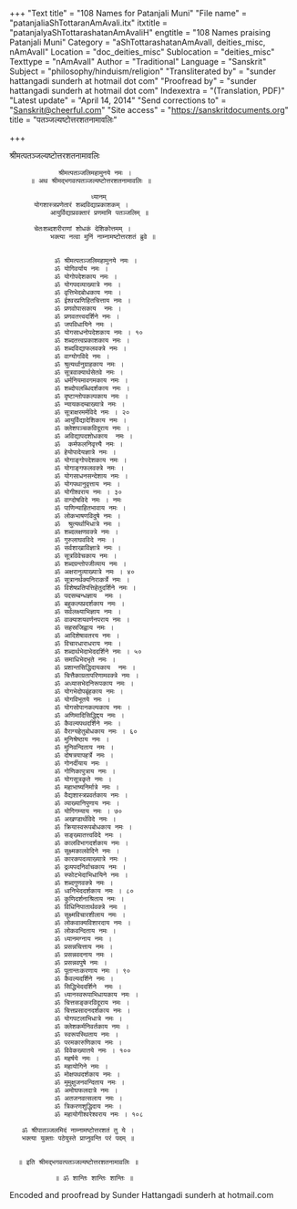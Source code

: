 +++
"Text title" = "108 Names for Patanjali Muni"
"File name" = "patanjaliaShTottaranAmAvali.itx"
itxtitle = "patanjalyaShTottarashatanAmAvaliH"
engtitle = "108 Names praising Patanjali Muni"
Category = "aShTottarashatanAmAvalI, deities_misc, nAmAvalI"
Location = "doc_deities_misc"
Sublocation = "deities_misc"
Texttype = "nAmAvalI"
Author = "Traditional"
Language = "Sanskrit"
Subject = "philosophy/hinduism/religion"
"Transliterated by" = "sunder hattangadi sunderh at hotmail dot com"
"Proofread by" = "sunder hattangadi sunderh at hotmail dot com"
Indexextra = "(Translation, PDF)"
"Latest update" = "April 14, 2014"
"Send corrections to" = "Sanskrit@cheerful.com"
"Site access" = "https://sanskritdocuments.org"
title = "पतञ्जल्यष्टोत्तरशतनामावलिः"

+++
  
 श्रीमत्पतञ्जल्यष्टोत्तरशतनामावलिः   
                 
                श्रीमत्पतञ्जलिमहामुनये नमः ।  
         ॥ अथ श्रीमद्भगवत्पतञ्जल्यष्टोत्तरशतनामावलिः ॥  
  
                        ध्यानम्  
          योगशास्त्रप्रणेतारं शब्दविद्याप्रकाशकम् ।  
              आयुर्विद्याप्रवक्तारं प्रणमामि पतञ्जलिम् ॥  
  
          चेतःशब्दशरीराणां शोधकं देशिकोत्तमम् ।  
              भक्त्या नत्वा मुनिं नाम्नामष्टोत्तरशतं ब्रुवे ॥  
  
                 
               ॐ श्रीमत्पतञ्जलिमहामुनये नमः ।  
               ॐ योगिवर्याय नमः ।  
               ॐ योगोपदेशकाय नमः ।  
               ॐ योगपदव्याख्यात्रे नमः ।  
               ॐ वृत्तिभेदबोधकाय नमः ।  
               ॐ ईश्वरप्रणिहितचित्ताय नमः ।  
               ॐ प्रणवोपासकाय  नमः ।  
               ॐ प्रणवतत्त्वदर्शिने नमः ।  
               ॐ जपविधायिने नमः ।  
               ॐ योगसाधनोपदेशकाय नमः । १०  
               ॐ शब्दतत्त्वप्रकाशकाय नमः ।  
               ॐ शब्दविद्याफलवक्त्रे नमः ।  
               ॐ वाग्योगविदे नमः ।  
               ॐ श्रुत्यर्थानुग्राहकाय नमः ।  
               ॐ सूत्रवाक्यार्थसेतवे नमः ।  
               ॐ धर्मनियमावगमकाय नमः ।  
               ॐ शब्दोपलब्धिदर्शकाय नमः ।  
               ॐ दृष्टान्तोपकल्पकाय नमः ।  
               ॐ न्यायकदम्बाख्यात्रे नमः ।  
               ॐ सूत्राक्षरमर्मविदे नमः । २०  
               ॐ आयुर्विद्यादेशिकाय नमः ।  
               ॐ क्लेशपञ्चकविदूराय नमः ।  
               ॐ अविद्यापदशोधकाय  नमः ।  
               ॐ  कर्मफलनिवृत्त्यै नमः ।  
               ॐ हेयोपादेयज्ञात्रे नमः ।  
               ॐ योगाङ्गोपदेशकाय नमः ।  
               ॐ योगाङ्गफलवक्त्रे नमः ।  
               ॐ योगसाधनसन्देशाय नमः ।  
               ॐ योगपथानुवृत्ताय नमः ।  
               ॐ योगीश्वराय नमः । ३०  
               ॐ वाग्दोषविदे नमः । नमः  
               ॐ पाणिन्याहितभावाय नमः ।  
               ॐ लोकभाषणविदुषे नमः ।  
               ॐ  श्रुत्यर्थाभिधात्रे नमः ।  
               ॐ शब्दलक्षणवक्त्रे नमः ।  
               ॐ गुरुलाघवविदे नमः ।  
               ॐ सर्वशाखाविज्ञात्रे नमः ।  
               ॐ सूत्रविवेचकाय नमः ।  
               ॐ शब्दग्रन्तोपजीव्याय नमः ।  
               ॐ अक्षरानुव्याख्यात्रे नमः । ४०  
               ॐ सूत्रानर्थक्यनिराकर्त्रे नमः ।  
               ॐ विशेषप्रतिपत्तिहेतुदर्शिने नमः ।  
               ॐ पदसम्बन्धज्ञाय  नमः ।  
               ॐ बहुकल्पप्रदर्शकाय नमः ।  
               ॐ सर्वलक्ष्याभिज्ञाय नमः ।  
               ॐ वाक्याशयवर्णनपराय नमः ।  
               ॐ सहस्रजिह्वाय नमः ।  
               ॐ आदिशेषावतरय नमः ।  
               ॐ विचारधाराधराय नमः ।  
               ॐ शब्दार्थभेदाभेददर्शिने नमः । ५०  
               ॐ समाधिभेदभृते नमः ।  
               ॐ प्रशान्तसिद्धिदायकाय  नमः ।  
               ॐ चित्तैकाग्रतापरिणामवक्त्रे नमः ।  
               ॐ अध्यासभेदनिरूपकाय नमः ।  
               ॐ योगभेदोपबृंहकाय नमः ।  
               ॐ योगविभूतये नमः ।  
               ॐ योगसोपानकल्पकाय नमः ।  
               ॐ अणिमादिसिद्धिद्दय नमः ।  
               ॐ कैवल्यपथदर्शिने नमः ।  
               ॐ वैराग्यहेतुबोधकाय नमः । ६०  
               ॐ मुनिश्रेष्ठाय नमः ।  
               ॐ मुनिवन्दिताय नमः ।  
               ॐ दोषत्रयापहर्त्रे नमः ।  
               ॐ गोनर्दीयाय नमः ।  
               ॐ गोणिकापुत्राय नमः ।  
               ॐ योगसूत्रकृते नमः ।  
               ॐ महाभाष्यनिर्मात्रे नमः ।  
               ॐ वैद्यशास्त्रप्रवर्तकाय नमः ।  
               ॐ व्याख्यानिपुणाय नमः ।  
               ॐ योगिगम्याय नमः । ७०  
               ॐ अखण्डार्थविदे नमः ।  
               ॐ क्रियास्वरूपबोधकाय नमः ।  
               ॐ सङ्ख्यातत्त्वविदे नमः ।  
               ॐ कालविभागदर्शकाय नमः ।  
               ॐ सूक्ष्मकालवेदिने नमः ।  
               ॐ कारकपदव्याख्यात्रे नमः ।  
               ॐ द्रव्यपदनिर्वाचकाय नमः ।  
               ॐ स्फोटभेदाभिधायिने नमः ।  
               ॐ शब्दगुणवक्त्रे नमः ।  
               ॐ ध्वनिभेददर्शकाय नमः । ८०  
               ॐ कुणिदर्शनाश्रिताय नमः ।  
               ॐ विधिनिपातार्थवक्त्रे नमः ।  
               ॐ सूक्ष्मविचारशीलाय नमः ।  
               ॐ लोकवाक्यविशारदाय नमः ।  
               ॐ लोकवन्दिताय नमः ।  
               ॐ ध्यानमग्नाय नमः ।  
               ॐ प्रसन्नचित्ताय नमः ।  
               ॐ प्रसन्नवदनाय नमः ।  
               ॐ प्रसन्नवपुषे नमः ।  
               ॐ पूतान्तःकरणाय नमः । ९०  
               ॐ कैवल्यदर्शिने नमः ।  
               ॐ सिद्धिभेददर्शिने  नमः ।  
               ॐ ध्यानस्वरूपाभिधायकाय नमः ।  
               ॐ चित्तसङ्करविदूराय नमः ।  
               ॐ चित्तप्रसादनदर्शकाय नमः ।  
               ॐ योगपटलाभिधात्रे नमः ।  
               ॐ क्लेशकर्मनिवर्तकाय नमः ।  
               ॐ स्वरूपस्थिताय नमः ।  
               ॐ परमकारुणिकाय नमः ।  
               ॐ विवेकख्यातये नमः । १००  
               ॐ महर्षये नमः ।  
               ॐ महायोगिने नमः ।  
               ॐ मोक्षपथदर्शकाय नमः ।  
               ॐ मुमुक्षुजनवन्दिताय नमः ।  
               ॐ अमोघफलदात्रे नमः ।  
               ॐ अतजनवत्सलाय नमः ।  
               ॐ त्रिकरणशुद्धिदाय नमः ।  
               ॐ महायोगीश्वरेश्वराय नमः । १०८  
                 
       ॐ श्रीपातञ्जलमिदं नाम्नामष्टोत्तरशतं तु ये ।  
       भक्त्या युक्ताः पठेयुस्ते प्राप्नुवन्ति परं पदम् ॥  
  
                 
      ॥ इति श्रीमद्भगवत्पतञ्जल्यष्टोत्तरशतनामावलिः ॥  
  
               ॥ ॐ शान्तिः शान्तिः शान्तिः ॥  
  
  
  
Encoded and proofread by Sunder Hattangadi sunderh at hotmail.com  
  
